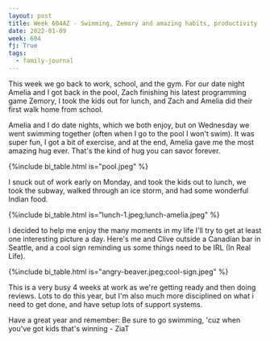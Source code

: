 ```yaml
---
layout: post
title: Week 604AZ - Swimming, Zemory and amazing habits, productivity
date: 2022-01-09
week: 604
fj: True
tags:
  - family-journal
---
```


This week we go back to work, school, and the gym. For our date night Amelia and I got back in the pool, Zach finishing his latest programming game Zemory, I took the kids out for lunch, and Zach and Amelia did their first walk home from school.

Amelia and I do date nights, which we both enjoy, but on Wednesday we went swimming together (often when I go to the pool I won't swim). It was super fun, I got a bit of exercise, and at the end, Amelia gave me the most amazing hug ever. That's the kind of hug you can savor forever.

{%include bi_table.html is="pool.jpeg" %}

I snuck out of work early on Monday, and took the kids out to lunch, we took the subway, walked through an ice storm, and had some wonderful Indian food.

{%include bi_table.html is="lunch-1.jpeg;lunch-amelia.jpeg" %}

I decided to help me enjoy the many moments in my life I'll try to get at least one interesting picture a day. Here's me and Clive outside a Canadian bar in Seattle, and a cool sign reminding us some things need to be IRL (In Real Life).

{%include bi_table.html is="angry-beaver.jpeg;cool-sign.jpeg" %}

This is a very busy 4 weeks at work as we're getting ready and then doing reviews. Lots to do this year, but I'm also much more disciplined on what i need to get done, and have setup lots of support systems.

Have a great year and remember: Be sure to go swimming, 'cuz when you've got kids that's winning - ZiaT
